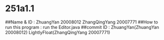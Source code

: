 # 251a1.1
##Name & ID : ZhuangYan 20008012 ZhangQingYang 20007771
##How to run this program : run the Editor.java
##commit ID : ZhuangYan(ZhuangYan 20008012)  LightlyFloat(ZhangQingYang 20007771)
